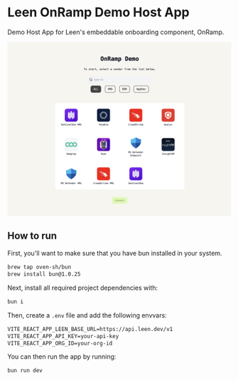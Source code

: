 # Leen OnRamp Demo Host App
Demo Host App for Leen's embeddable onboarding component, OnRamp. 

![](demo-screenshot.png)

## How to run
First, you'll want to make sure that you have bun installed in your system.

```bash
brew tap oven-sh/bun
brew install bun@1.0.25
```

Next, install all required project dependencies with:

```bash
bun i
```

Then, create a `.env` file and add the following envvars:

```
VITE_REACT_APP_LEEN_BASE_URL=https://api.leen.dev/v1
VITE_REACT_APP_API_KEY=your-api-key
VITE_REACT_APP_ORG_ID=your-org-id
```

You can then run the app by running:

```bash
bun run dev
```

